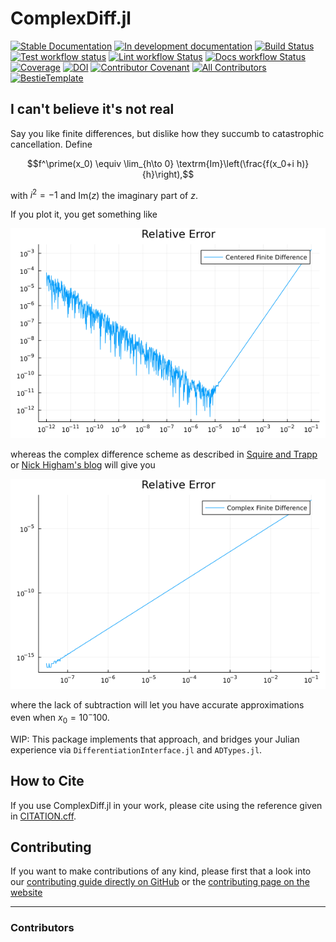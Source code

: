 # ComplexDiff.jl

[![Stable Documentation](https://img.shields.io/badge/docs-stable-blue.svg)](https://miguelraz.github.io/ComplexDiff.jl/stable)
[![In development documentation](https://img.shields.io/badge/docs-dev-blue.svg)](https://miguelraz.github.io/ComplexDiff.jl/dev)
[![Build Status](https://github.com/miguelraz/ComplexDiff.jl/workflows/Test/badge.svg)](https://github.com/miguelraz/ComplexDiff.jl/actions)
[![Test workflow status](https://github.com/miguelraz/ComplexDiff.jl/actions/workflows/Test.yml/badge.svg?branch=main)](https://github.com/miguelraz/ComplexDiff.jl/actions/workflows/Test.yml?query=branch%3Amain)
[![Lint workflow Status](https://github.com/miguelraz/ComplexDiff.jl/actions/workflows/Lint.yml/badge.svg?branch=main)](https://github.com/miguelraz/ComplexDiff.jl/actions/workflows/Lint.yml?query=branch%3Amain)
[![Docs workflow Status](https://github.com/miguelraz/ComplexDiff.jl/actions/workflows/Docs.yml/badge.svg?branch=main)](https://github.com/miguelraz/ComplexDiff.jl/actions/workflows/Docs.yml?query=branch%3Amain)
[![Coverage](https://codecov.io/gh/miguelraz/ComplexDiff.jl/branch/main/graph/badge.svg)](https://codecov.io/gh/miguelraz/ComplexDiff.jl)
[![DOI](https://zenodo.org/badge/DOI/FIXME)](https://doi.org/FIXME)
[![Contributor Covenant](https://img.shields.io/badge/Contributor%20Covenant-2.1-4baaaa.svg)](CODE_OF_CONDUCT.md)
[![All Contributors](https://img.shields.io/github/all-contributors/miguelraz/ComplexDiff.jl?labelColor=5e1ec7&color=c0ffee&style=flat-square)](#contributors)
[![BestieTemplate](https://img.shields.io/endpoint?url=https://raw.githubusercontent.com/JuliaBesties/BestieTemplate.jl/main/docs/src/assets/badge.json)](https://github.com/JuliaBesties/BestieTemplate.jl)

## I can't believe it's not real

Say you like finite differences, but dislike how they succumb to catastrophic cancellation. Define

```math
f^\prime(x_0) \equiv \lim_{h\to 0} \textrm{Im}\left(\frac{f(x_0+i h)}{h}\right),
```

with $i^2 = -1$ and $\textrm{Im}(z)$ the imaginary part of $z$.

If you plot it, you get something like

![finitediff](./finitediff.png "Finite Diff")

whereas the complex difference scheme as described in [Squire and Trapp](https://epubs.siam.org/doi/epdf/10.1137/S003614459631241X) or [Nick Higham's blog](https://nhigham.com/2020/10/06/what-is-the-complex-step-approximation/) will give you

![complexdiff](./complexdiff.png "Complex Diff")

where the lack of subtraction will let you have accurate approximations even when $x_0 = 10^-100$.

WIP: This package implements that approach, and bridges your Julian experience via `DifferentiationInterface.jl` and `ADTypes.jl`.

## How to Cite

If you use ComplexDiff.jl in your work, please cite using the reference given in [CITATION.cff](https://github.com/miguelraz/ComplexDiff.jl/blob/main/CITATION.cff).

## Contributing

If you want to make contributions of any kind, please first that a look into our [contributing guide directly on GitHub](docs/src/90-contributing.md) or the [contributing page on the website](https://miguelraz.github.io/ComplexDiff.jl/dev/90-contributing/)

---

### Contributors

<!-- ALL-CONTRIBUTORS-LIST:START - Do not remove or modify this section -->
<!-- prettier-ignore-start -->
<!-- markdownlint-disable -->

<!-- markdownlint-restore -->
<!-- prettier-ignore-end -->

<!-- ALL-CONTRIBUTORS-LIST:END -->
